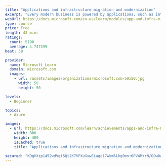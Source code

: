 ```yaml
---
title: "Applications and infrastructure migration and modernization"
excerpt: "Every modern business is powered by applications, such as internal procurement applications, Customer Relationship Management (CRM) systems, retail websites, and third-party products. As your business prepares for digital transformation, it’s important to begin modernizing and migrating your applications and infrastructure to the cloud. Azure is a key component of that process. You can choose to migrate, modernize, or build cloud native solutions depending on your business goals and how you assess your application portfolio. This is a strategic decision. You’ll be able to choose the path that’s right for your organization."
webUrl: https://docs.microsoft.com/en-us/learn/modules/app-and-infra-migration-and-modernization/
type: course
price: Free
length: 43 mins
ratings:
  count: 5190
  average: 4.747399
heat: 50

provider:
  name: Microsoft Learn
  domain: microsoft.com
  images:
    - url: /assets/images/organizations/microsoft.com-50x50.jpg
      width: 50
      height: 50

levels:
  - Beginner

topics:
  - Azure

images:
  - url: https://docs.microsoft.com/learn/achievements/apps-and-infra-migration-modernization-social.png
    width: 800
    height: 400
    isCached: true
    title: "Applications and infrastructure migration and modernization"

secured: "KDgVXzp1452wdVgt5Qt2K7VPXuGxwEiagc17wkm5Lkg0mn+OPVWM+rN/OOw8aciWCT43OI4Wn9qI5LvqHghPR8G1fuMJnDX42aS56OozQ5BMwcZBczjJP3BHLbJDDv7neorYtsWEPF2ftn5oElxhg5tHynvmMTTIYlstZNcBokYaegOfcRI1vQN3GlMdWYyg5+iLtNAqxgOLtUr+uIziKvFwf8NJVUDwUDS222K1AfKQCCucsY2UShAA2wMwGZPOejjhFRBpLNR9WbUWNmQgeLjf/NLDmqM9C2CBAmAIRnTWvAt2k9/QIOrADRqciVD1Vgge0h3ihSRoMc7nXfjIbNrA3hYYHygEuc4LpK8WKmN/8Ra8lsnrVjAw1EJPMMCrv8pxvxvSe9AVUHo/FOL6qtAEg+OdwNV8O8I4pcOjbFE=;NSZkY3QOsJs7Nlc1pKwlfQ=="
---
```


